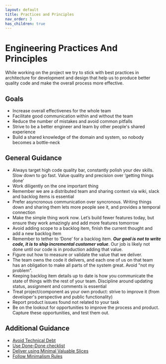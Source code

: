 ```yaml
---
layout: default
title: Practices and Principles
nav_order: 3
has_children: true
---
```

# Engineering Practices And Principles

While working on the project we try to stick with best practices in architecture for development and design that help us to produce better quality code and make the overall process more effective.

## Goals

* Increase overall effectivenes for the whole team
* Facilitate good communication within and without the team
* Reduce the number of mistakes and avoid common pitfalls
* Strive to be a better engineer and learn by other people's shared experience
* Build a shared knowledge of the domain and system, so nobody becomes a bottle-neck

## General Guidance

* Always target high code quality bar, constantly polish your dev skills. Slow down to go fast. Value quality and precision over ‘getting things done’
* Work diligently on the one important thing
* Remember we are a distributed team and sharing context via wiki, slack and backlog items is essential
* Prefer asyncronous communication over syncronous. Writing things down and sharing them lets more people see it, and provides a temporal connection
* Make the simple thing work now. Let’s build fewer features today, but ensure they work amazingly and add more features tomorrow
* Avoid adding scope to a backlog item, finish the current thought and add a new backlog item
* Remember to tether to ‘Done’ for a backlog item. ***Our goal is not to write code, it is to ship incremental customer value***. Our job is likely not done until our code is in production adding that value.
* Figure out how to measure or validate the value that we deliver.
* The team owns the code it delivers, and each one of us on that team has an obligation to make all parts of the system great. Avoid "not my problem".
* Keeping backlog item details up to date is how you communicate the state of things with the rest of your team. Discipline around updating status, assignment and comments is essential
* Treat project/component as your own product: strive to improve it (from developer's perspective and public functionality)
* Report product issues found not related to your task
* Be on the lookout for opportunities to improve the process and product. Capture these opportunities, and test them out.

## Additional Guidance

* [Avoid Technical Debt](https://martinfowler.com/bliki/TechnicalDebt.html)
* [Use Done-Done checklist](BestPractices/DoneDone.md)
* [Deliver using Minimal Valuable Slices](BestPractices/MinimalSlices.md)
* [Follow Minimalism Rules](BestPractices/MinimalismRules.md)